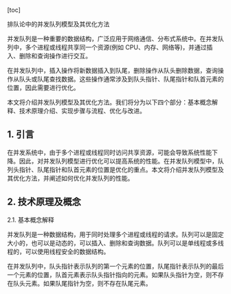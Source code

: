 
[toc]                    
                
                
排队论中的并发队列模型及其优化方法

并发队列是一种重要的数据结构，广泛应用于网络通信、分布式系统中。在并发队列中，多个进程或线程共享同一个资源(例如 CPU、内存、网络等)，并通过插入、删除和查询操作进行交互。

在并发队列中，插入操作将新数据插入到队尾，删除操作从队头删除数据，查询操作从队头或队尾查找数据。这些操作通常涉及到队头指针、队尾指针和队首元素的位置，因此需要进行优化。

本文将介绍并发队列模型及其优化方法。我们将分为以下四个部分：基本概念解释、技术原理介绍、实现步骤与流程、优化与改进。

## 1. 引言

在并发系统中，由于多个进程或线程同时访问共享资源，可能会导致系统性能下降。因此，对并发队列模型进行优化可以提高系统的性能。在并发队列模型中，队列头指针、队尾指针和队首元素的位置是优化的重点。本文将介绍并发队列模型及其优化方法，并阐述如何优化并发队列的性能。

## 2. 技术原理及概念

2.1. 基本概念解释

并发队列是一种数据结构，用于同时处理多个进程或线程的请求。队列可以是固定大小的，也可以是动态的，可以插入、删除和查询数据。队列可以是单线程或多线程的，可以使用线程安全的数据结构。

在并发队列中，队头指针表示队列的第一个元素的位置，队尾指针表示队列的最后一个元素的位置，队首元素表示队头指针指向的元素。如果队头指针为空，则不存在队头元素。如果队尾指针为空，则不存在队尾元素。

